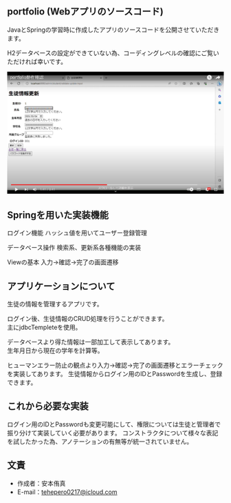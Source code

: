 ## portfolio (Webアプリのソースコード)

JavaとSpringの学習時に作成したアプリのソースコードを公開させていただきます。  

H2データベースの設定ができていない為、コーディングレベルの確認にご覧いただければ幸いです。

[![portfolio動作確認](./images/portfolio.png)](https://www.youtube.com/watch?v=mVqHKhwNhnE)

## Springを用いた実装機能

ログイン機能
ハッシュ値を用いてユーザー登録管理

データベース操作
検索系、更新系各種機能の実装

Viewの基本
入力→確認→完了の画面遷移

## アプリケーションについて

生徒の情報を管理するアプリです。  
  
ログイン後、生徒情報のCRUD処理を行うことができます。  
主にjdbcTempleteを使用。  
  
データベースより得た情報は一部加工して表示してあります。   
生年月日から現在の学年を計算等。

ヒューマンエラー防止の観点より入力→確認→完了の画面遷移とエラーチェックを実装してあります。
生徒情報からログイン用のIDとPasswordを生成し、登録できます。

## これから必要な実装

ログイン用のIDとPasswordも変更可能にして、権限については生徒と管理者で振り分けて実装していく必要があります。
コンストラクタについて様々な表記を試したかった為、アノテーションの有無等が統一されていません。

## 文責

* 作成者：安本侑真
* E-mail：tehepero0217@icloud.com
